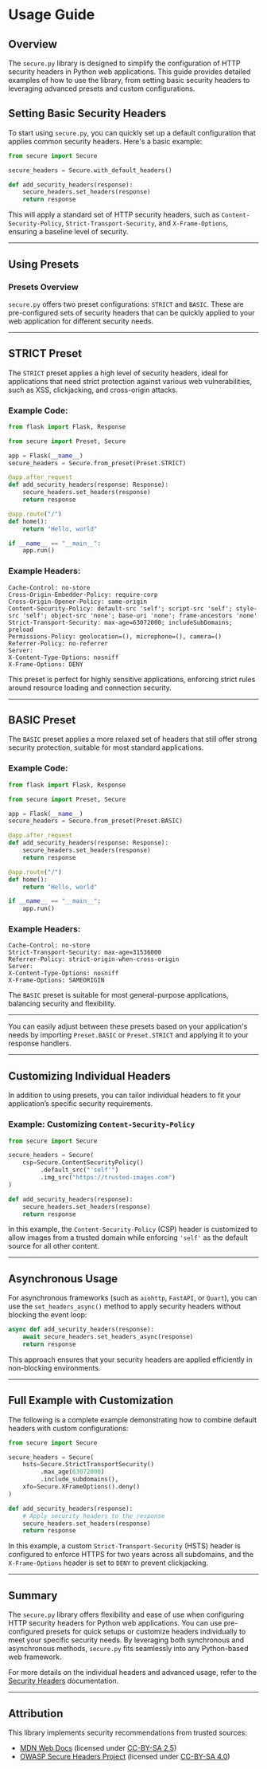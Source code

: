 # Usage Guide

## Overview

The `secure.py` library is designed to simplify the configuration of HTTP security headers in Python web applications. This guide provides detailed examples of how to use the library, from setting basic security headers to leveraging advanced presets and custom configurations.

## Setting Basic Security Headers

To start using `secure.py`, you can quickly set up a default configuration that applies common security headers. Here's a basic example:

```python
from secure import Secure

secure_headers = Secure.with_default_headers()

def add_security_headers(response):
    secure_headers.set_headers(response)
    return response
```

This will apply a standard set of HTTP security headers, such as `Content-Security-Policy`, `Strict-Transport-Security`, and `X-Frame-Options`, ensuring a baseline level of security.

---

## Using Presets

### Presets Overview

`secure.py` offers two preset configurations: `STRICT` and `BASIC`. These are pre-configured sets of security headers that can be quickly applied to your web application for different security needs.

---

## **STRICT Preset**

The `STRICT` preset applies a high level of security headers, ideal for applications that need strict protection against various web vulnerabilities, such as XSS, clickjacking, and cross-origin attacks.

### Example Code:

```python
from flask import Flask, Response

from secure import Preset, Secure

app = Flask(__name__)
secure_headers = Secure.from_preset(Preset.STRICT)

@app.after_request
def add_security_headers(response: Response):
    secure_headers.set_headers(response)
    return response

@app.route("/")
def home():
    return "Hello, world"

if __name__ == "__main__":
    app.run()
```

### Example Headers:

```http
Cache-Control: no-store
Cross-Origin-Embedder-Policy: require-corp
Cross-Origin-Opener-Policy: same-origin
Content-Security-Policy: default-src 'self'; script-src 'self'; style-src 'self'; object-src 'none'; base-uri 'none'; frame-ancestors 'none'
Strict-Transport-Security: max-age=63072000; includeSubDomains; preload
Permissions-Policy: geolocation=(), microphone=(), camera=()
Referrer-Policy: no-referrer
Server:
X-Content-Type-Options: nosniff
X-Frame-Options: DENY
```

This preset is perfect for highly sensitive applications, enforcing strict rules around resource loading and connection security.

---

## **BASIC Preset**

The `BASIC` preset applies a more relaxed set of headers that still offer strong security protection, suitable for most standard applications.

### Example Code:

```python
from flask import Flask, Response

from secure import Preset, Secure

app = Flask(__name__)
secure_headers = Secure.from_preset(Preset.BASIC)

@app.after_request
def add_security_headers(response: Response):
    secure_headers.set_headers(response)
    return response

@app.route("/")
def home():
    return "Hello, world"

if __name__ == "__main__":
    app.run()
```

### Example Headers:

```http
Cache-Control: no-store
Strict-Transport-Security: max-age=31536000
Referrer-Policy: strict-origin-when-cross-origin
Server:
X-Content-Type-Options: nosniff
X-Frame-Options: SAMEORIGIN
```

The `BASIC` preset is suitable for most general-purpose applications, balancing security and flexibility.

---

You can easily adjust between these presets based on your application's needs by importing `Preset.BASIC` or `Preset.STRICT` and applying it to your response handlers.

---

## Customizing Individual Headers

In addition to using presets, you can tailor individual headers to fit your application’s specific security requirements.

### Example: Customizing `Content-Security-Policy`

```python
from secure import Secure

secure_headers = Secure(
    csp=Secure.ContentSecurityPolicy()
         .default_src("'self'")
         .img_src("https://trusted-images.com")
)

def add_security_headers(response):
    secure_headers.set_headers(response)
    return response
```

In this example, the `Content-Security-Policy` (CSP) header is customized to allow images from a trusted domain while enforcing `'self'` as the default source for all other content.

---

## Asynchronous Usage

For asynchronous frameworks (such as `aiohttp`, `FastAPI`, or `Quart`), you can use the `set_headers_async()` method to apply security headers without blocking the event loop:

```python
async def add_security_headers(response):
    await secure_headers.set_headers_async(response)
    return response
```

This approach ensures that your security headers are applied efficiently in non-blocking environments.

---

## Full Example with Customization

The following is a complete example demonstrating how to combine default headers with custom configurations:

```python
from secure import Secure

secure_headers = Secure(
    hsts=Secure.StrictTransportSecurity()
         .max_age(63072000)
         .include_subdomains(),
    xfo=Secure.XFrameOptions().deny()
)

def add_security_headers(response):
    # Apply security headers to the response
    secure_headers.set_headers(response)
    return response
```

In this example, a custom `Strict-Transport-Security` (HSTS) header is configured to enforce HTTPS for two years across all subdomains, and the `X-Frame-Options` header is set to `DENY` to prevent clickjacking.

---

## Summary

The `secure.py` library offers flexibility and ease of use when configuring HTTP security headers for Python web applications. You can use pre-configured presets for quick setups or customize headers individually to meet your specific security needs. By leveraging both synchronous and asynchronous methods, `secure.py` fits seamlessly into any Python-based web framework.

For more details on the individual headers and advanced usage, refer to the [Security Headers](./headers) documentation.

---

## **Attribution**

This library implements security recommendations from trusted sources:

- [MDN Web Docs](https://developer.mozilla.org/en-US/docs/Web/HTTP/Headers) (licensed under [CC-BY-SA 2.5](https://creativecommons.org/licenses/by-sa/2.5/))
- [OWASP Secure Headers Project](https://owasp.org/www-project-secure-headers/) (licensed under [CC-BY-SA 4.0](https://creativecommons.org/licenses/by-sa/4.0/))
